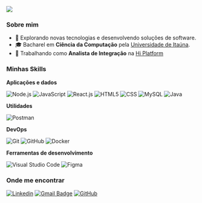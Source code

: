 ![](https://komarev.com/ghpvc/?username=pedrotonidandel&color=006bed)

<h3>Sobre mim</h3>

- 🤔 Explorando novas tecnologias e desenvolvendo soluções de software.
- 🎓 Bacharel em **Ciência da Computação** pela <a href="https://site.uit.br">Universidade de Itaúna</a>.
- 💼 Trabalhando como **Analista de Integração** na <a href="https://www.hiplatform.com/">Hi Platform</a>

<h3>Minhas Skills</h3>

**Aplicações e dados**

![Node.js](https://img.shields.io/badge/Node.js-333333?style=style=flat&logo=node.js)
![JavaScript](https://img.shields.io/badge/-JavaScript-333333?style=flat&logo=javascript)
![React.js](https://img.shields.io/badge/-React-333333?style=flat&logo=React)
![HTML5](https://img.shields.io/badge/-HTML5-333333?style=flat&logo=HTML5)
![CSS](https://img.shields.io/badge/-CSS-333333?style=flat&logo=CSS3&logoColor=1572B6)
![MySQL](https://img.shields.io/badge/-MySQL-333333?style=flat&logo=mysql)
![Java](https://img.shields.io/badge/-Java-333333?style=flat&logo=Java&logoColor=007396)

**Utilidades**

![Postman](https://img.shields.io/badge/-Postman-333333?style=flat&logo=postman)

**DevOps**

![Git](https://img.shields.io/badge/-Git-333333?style=flat&logo=git)
![GitHub](https://img.shields.io/badge/-GitHub-333333?style=flat&logo=github)
![Docker](https://img.shields.io/badge/-Docker-333333?style=flat&logo=docker)

**Ferramentas de desenvolvimento**

![Visual Studio Code](https://img.shields.io/badge/-Visual%20Studio%20Code-333333?style=flat&logo=visual-studio-code&logoColor=007ACC)
![Figma](https://img.shields.io/badge/-Figma-333333?style=flat&logo=figma&logoColor=007ACC)

<h3>Onde me encontrar</h3>

[![Linkedin](https://img.shields.io/badge/-pedrotonidandel-blue?style=flat-square&logo=Linkedin&logoColor=white&link=https://www.linkedin.com/in/pedrotonidandel/)](https://www.linkedin.com/in/pedrotonidandel/)
[![Gmail Badge](https://img.shields.io/badge/-caampos99@gmail.com-006bed?style=flat-square&logo=Gmail&logoColor=white&link=mailto:caampos99@gmail.com)](mailto:caampos99@gmail.com)
[![GitHub](https://img.shields.io/github/followers/pedrotonidandel?label=follow&style=social)](https://github.com/pedrotonidandel)

